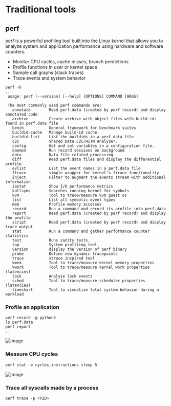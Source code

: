# Traditional tools
## perf
perf is a powerful profiling tool built into the Linux kernel that allows you to analyze system and application performance using hardware and software counters.

- Monitor CPU cycles, cache misses, branch predictions
- Profile functions in user or kernel space
- Sample call graphs (stack traces)
- Trace events and system behavior
```
perf -h
..
 usage: perf [--version] [--help] [OPTIONS] COMMAND [ARGS]

 The most commonly used perf commands are:
   annotate        Read perf.data (created by perf record) and display annotated code
   archive         Create archive with object files with build-ids found in perf.data file
   bench           General framework for benchmark suites
   buildid-cache   Manage build-id cache.
   buildid-list    List the buildids in a perf.data file
   c2c             Shared Data C2C/HITM Analyzer.
   config          Get and set variables in a configuration file.
   daemon          Run record sessions on background
   data            Data file related processing
   diff            Read perf.data files and display the differential profile
   evlist          List the event names in a perf.data file
   ftrace          simple wrapper for kernel's ftrace functionality
   inject          Filter to augment the events stream with additional information
   iostat          Show I/O performance metrics
   kallsyms        Searches running kernel for symbols
   kvm             Tool to trace/measure kvm guest os
   list            List all symbolic event types
   mem             Profile memory accesses
   record          Run a command and record its profile into perf.data
   report          Read perf.data (created by perf record) and display the profile
   script          Read perf.data (created by perf record) and display trace output
   stat            Run a command and gather performance counter statistics
   test            Runs sanity tests.
   top             System profiling tool.
   version         display the version of perf binary
   probe           Define new dynamic tracepoints
   trace           strace inspired tool
   kmem            Tool to trace/measure kernel memory properties
   kwork           Tool to trace/measure kernel work properties (latencies)
   lock            Analyze lock events
   sched           Tool to trace/measure scheduler properties (latencies)
   timechart       Tool to visualize total system behavior during a workload
```
### Profile an application
```
perf record -g python3
ls perf.data
perf report
..
```
![image](https://github.com/user-attachments/assets/7b4938c1-87e2-4ee2-8c7c-32c1878f5bd4)
### Measure CPU cycles
```
perf stat -e cycles,instructions sleep 5
```
![image](https://github.com/user-attachments/assets/1c4d82ca-3953-4a62-ae28-7198b83db002)
### Trace all syscalls made by a process
```
perf trace -p <PID>
```

